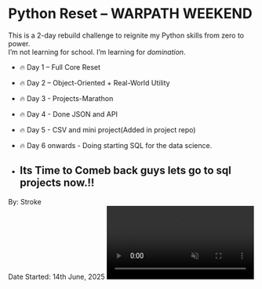 # Python Reset – WARPATH WEEKEND

This is a 2-day rebuild challenge to reignite my Python skills from zero to power.  
I’m not learning for school. I’m learning for *domination*.

- 🔥 Day 1 – Full Core Reset
- 🔥 Day 2 – Object-Oriented + Real-World Utility
- 🔥 Day 3 - Projects-Marathon
- 🔥 Day 4 - Done JSON and API
- 🔥 Day 5 - CSV and mini project(Added in project repo)
- 🔥 Day 6 onwards - Doing starting SQL for the data science.

- <h2>Its Time to Comeb back guys lets go to sql projects now.!!</h2>
By: Stroke   
Date Started: 14th June, 2025
<video autoplay muted loop>
    <source src = "Solo Leveling Jeju Island Arc - SLAVA FUNK! [Edit_AMV] 4K!.mp4" type = "video/mp4" >
    </video>

